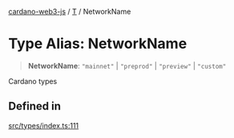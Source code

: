 [cardano-web3-js](../../../index.md) / [T](../index.md) / NetworkName

# Type Alias: NetworkName

> **NetworkName**: `"mainnet"` \| `"preprod"` \| `"preview"` \| `"custom"`

Cardano types

## Defined in

[src/types/index.ts:111](https://github.com/xray-network/cardano-web3-js/blob/main/src/types/index.ts#L111)
